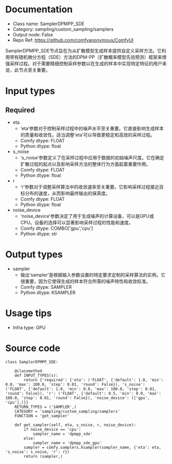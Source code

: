 # Documentation
- Class name: SamplerDPMPP_SDE
- Category: sampling/custom_sampling/samplers
- Output node: False
- Repo Ref: https://github.com/comfyanonymous/ComfyUI

SamplerDPMPP_SDE节点旨在为从扩散模型生成样本提供自定义采样方法。它利用带有随机微分方程（SDE）方法的DPM-PP（扩散概率模型先验预测）框架来增强采样过程。对于需要精细控制采样参数以在生成的样本中实现特定特征的用户来说，此节点至关重要。

# Input types
## Required
- eta
    - ‘eta’参数对于控制采样过程中的噪声水平至关重要。它直接影响生成样本的质量和收敛性。适当调整‘eta’可以导致更稳定和高效的采样过程。
    - Comfy dtype: FLOAT
    - Python dtype: float
- s_noise
    - ‘s_noise’参数定义了在采样过程中应用于数据的初始噪声尺度。它在确定扩散过程的起点以及影响采样方法的整体行为方面起着重要作用。
    - Comfy dtype: FLOAT
    - Python dtype: float
- r
    - ‘r’参数对于调整采样算法中的收敛速率至关重要。它影响采样过程接近目标分布的速度，从而影响最终输出的保真度。
    - Comfy dtype: FLOAT
    - Python dtype: float
- noise_device
    - ‘noise_device’参数决定了用于生成噪声的计算设备，可以是GPU或CPU。设备的选择可以显著影响采样过程的性能和速度。
    - Comfy dtype: COMBO['gpu','cpu']
    - Python dtype: str

# Output types
- sampler
    - 输出‘sampler’是根据输入参数设置的特定要求定制的采样算法的实例。它很重要，因为它使得生成的样本符合所需的噪声特性和收敛标准。
    - Comfy dtype: SAMPLER
    - Python dtype: KSAMPLER

# Usage tips
- Infra type: GPU

# Source code
```
class SamplerDPMPP_SDE:

    @classmethod
    def INPUT_TYPES(s):
        return {'required': {'eta': ('FLOAT', {'default': 1.0, 'min': 0.0, 'max': 100.0, 'step': 0.01, 'round': False}), 's_noise': ('FLOAT', {'default': 1.0, 'min': 0.0, 'max': 100.0, 'step': 0.01, 'round': False}), 'r': ('FLOAT', {'default': 0.5, 'min': 0.0, 'max': 100.0, 'step': 0.01, 'round': False}), 'noise_device': (['gpu', 'cpu'],)}}
    RETURN_TYPES = ('SAMPLER',)
    CATEGORY = 'sampling/custom_sampling/samplers'
    FUNCTION = 'get_sampler'

    def get_sampler(self, eta, s_noise, r, noise_device):
        if noise_device == 'cpu':
            sampler_name = 'dpmpp_sde'
        else:
            sampler_name = 'dpmpp_sde_gpu'
        sampler = comfy.samplers.ksampler(sampler_name, {'eta': eta, 's_noise': s_noise, 'r': r})
        return (sampler,)
```